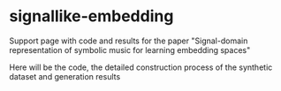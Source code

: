 # signallike-embedding
Support page with code and results for the paper "Signal-domain representation of symbolic music for learning embedding spaces"

Here will be the code, the detailed construction process of the synthetic dataset and generation results
